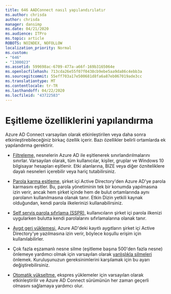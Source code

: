 ```yaml
---
title: 646 AADConnect nasıl yapılandırılatır
ms.author: chrisda
author: chrisda
manager: dansimp
ms.date: 04/21/2020
ms.audience: ITPro
ms.topic: article
ROBOTS: NOINDEX, NOFOLLOW
localization_priority: Normal
ms.custom:
- "646"
- "1300023"
ms.assetid: 599698ac-6709-477a-a66f-169b3165064e
ms.openlocfilehash: 713cda26e55f07f0438cb9ebe5aa9da86c4ebb3a
ms.sourcegitcommit: 55eff703a17e500681d8fa6a87eb067019ade3cc
ms.translationtype: MT
ms.contentlocale: tr-TR
ms.lasthandoff: 04/22/2020
ms.locfileid: "43722583"
---
```

# <a name="configure-sync-features"></a>Eşitleme özelliklerini yapılandırma

Azure AD Connect varsayılan olarak etkinleştirilen veya daha sonra etkinleştirebileceğiniz birkaç özellik içerir. Bazı özellikler belirli ortamlarda ek yapılandırma gerektirir.

- [Filtreleme,](https://docs.microsoft.com/azure/active-directory/connect/active-directory-aadconnectsync-configure-filtering) nesnelerin Azure AD ile eşitlenerek sınırlandırılmalarını sınırlar. Varsayılan olarak, tüm kullanıcılar, kişiler, gruplar ve Windows 10 bilgisayar hesapları eşitlenir. Etki alanlarına, BIZE veya diğer özniteliklere dayalı nesneleri içerebilir veya hariç tutabilirsiniz.

- [Parola karma eşitleme,](https://docs.microsoft.com/azure/active-directory/connect/active-directory-aadconnectsync-implement-password-hash-synchronization) şirket içi Active Directory'den Azure AD'ye parola karmasını eşitler. Bu, parola yönetiminin tek bir konumda yapılmasına izin verir, ancak hem şirket içinde hem de bulut ortamlarında aynı parolanın kullanılmasına olanak tanır. Etkin Dizin yetkili kaynak olduğundan, kendi parola ilkelerinizi kullanabilirsiniz.

- [Self servis parola sıfırlama (SSPR),](https://docs.microsoft.com/azure/active-directory/authentication/quickstart-sspr) kullanıcıların şirket içi parola ilkenizi uygularken bulutta kendi parolalarını sıfırlamalarına olanak tanır.

- [Aygıt geri yüklemesi,](https://docs.microsoft.com/azure/active-directory/connect/active-directory-aadconnect-feature-device-writeback) Azure AD'deki kayıtlı aygıtların şirket içi Active Directory'ye yazılmasına izin verir, böylece koşullu erişim için kullanılabilirler.

- Çok fazla eşzamanlı nesne silme (eşitleme başına 500'den fazla nesne) önlemeye yardımcı olmak için varsayılan olarak [yanlışlıkla silmeleri](https://docs.microsoft.com/azure/active-directory/connect/active-directory-aadconnectsync-feature-prevent-accidental-deletes) önlemek. Kuruluşunuzun gereksinimlerini karşılamak için bu ayarı değiştirebilirsiniz.

- [Otomatik yükseltme,](https://docs.microsoft.com/azure/active-directory/connect/active-directory-aadconnect-feature-automatic-upgrade) ekspres yüklemeler için varsayılan olarak etkinleştirilir ve Azure AD Connect sürümünün her zaman geçerli olmasını sağlamaya yardımcı olur.

